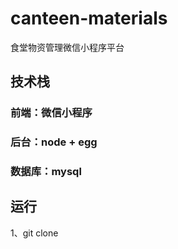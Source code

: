 # canteen-materials
食堂物资管理微信小程序平台

## 技术栈

### 前端：微信小程序

### 后台：node + egg

### 数据库：mysql

## 运行

1、git clone 
